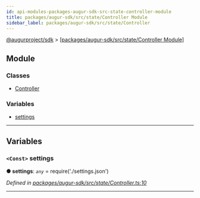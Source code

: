 ```yaml
---
id: api-modules-packages-augur-sdk-src-state-controller-module
title: packages/augur-sdk/src/state/Controller Module
sidebar_label: packages/augur-sdk/src/state/Controller
---
```


[@augurproject/sdk](api-readme.md) > [[packages/augur-sdk/src/state/Controller Module]](api-modules-packages-augur-sdk-src-state-controller-module.md)

## Module

### Classes

* [Controller](api-classes-packages-augur-sdk-src-state-controller-controller.md)

### Variables

* [settings](api-modules-packages-augur-sdk-src-state-controller-module.md#settings)

---

## Variables

<a id="settings"></a>

### `<Const>` settings

**● settings**: *`any`* =  require('./settings.json')

*Defined in [packages/augur-sdk/src/state/Controller.ts:10](https://github.com/AugurProject/augur/blob/0ea8996003/packages/augur-sdk/src/state/Controller.ts#L10)*

___


